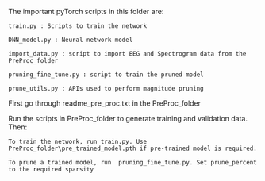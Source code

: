 
The important pyTorch scripts in this folder are:

	train.py : Scripts to train the network
  
	DNN_model.py : Neural network model
  
	import_data.py : script to import EEG and Spectrogram data from the PreProc_folder
  
	pruning_fine_tune.py : script to train the pruned model
  
	prune_utils.py : APIs used to perform magnitude pruning
  

First go through readme_pre_proc.txt in the PreProc_folder

Run the scripts in PreProc_folder to generate training and validation data. Then: 

	To train the network, run train.py. Use PreProc_folder\pre_trained_model.pth if pre-trained model is required.

	To prune a trained model, run  pruning_fine_tune.py. Set prune_percent to the required sparsity



